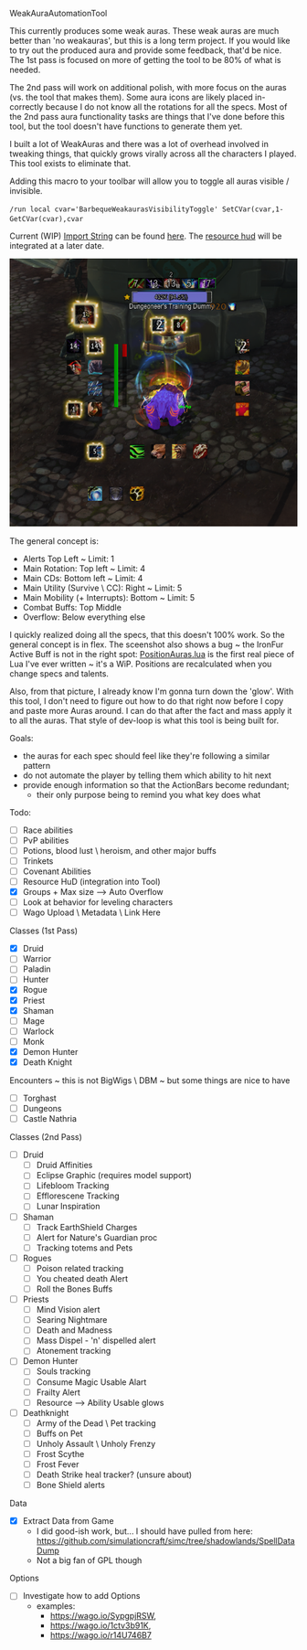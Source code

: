 WeakAuraAutomationTool

This currently produces some weak auras. These weak auras are much better than 'no weakauras', but this is a long
term project. If you would like to try out the produced aura and provide some feedback, that'd be nice.
The 1st pass is focused on more of getting the tool to be 80% of what is needed.

The 2nd pass will work on additional polish, with more focus on the auras (vs. the tool that makes them).
Some aura icons are likely placed in-correctly because I do not know all the rotations for all the specs.
Most of the 2nd pass aura functionality tasks are things that I've done before this tool, but the 
tool doesn't have functions to generate them yet.

I built a lot of WeakAuras and there was a lot of overhead involved in tweaking things, that quickly
grows virally across all the characters I played. This tool exists to eliminate that.

Adding this macro to your toolbar will allow you to toggle all auras visible / invisible.

`/run local cvar='BarbequeWeakaurasVisibilityToggle' SetCVar(cvar,1-GetCVar(cvar),cvar`

Current (WIP) [Import String](ImportStrings/importString.txt) can be found [here](ImportStrings/).
The [resource hud](ImportStrings/resourceHud.txt) will be integrated at a later date.

![Screenshot](Images/bear_test.png)

The general concept is:
* Alerts Top Left ~ Limit: 1
* Main Rotation: Top left ~ Limit: 4
* Main CDs: Bottom left ~ Limit: 4
* Main Utility (Survive \ CC): Right ~ Limit: 5
* Main Mobility (+ Interrupts): Bottom ~ Limit: 5
* Combat Buffs: Top Middle
* Overflow: Below everything else

I quickly realized doing all the specs, that this doesn't 100% work. So the general concept is in flex.
The sceenshot also shows a bug ~ the IronFur Active Buff is not in the right spot: 
[PositionAuras.lua](WeakAuraAutomationTool/Lua/PositionAuras.lua) is the first real piece of Lua I've ever written ~ it's a WiP.
Positions are recalculated when you change specs and talents.

Also, from that picture, I already know I'm gonna turn down the 'glow'. With this tool, I don't need to figure
out how to do that right now before I copy and paste more Auras around. I can do that after the fact and mass apply it to
all the auras. That style of dev-loop is what this tool is being built for.

Goals:
* the auras for each spec should feel like they're following a similar pattern
* do not automate the player by telling them which ability to hit next
* provide enough information so that the ActionBars become redundant;
  * their only purpose being to remind you what key does what


Todo:
- [ ] Race abilities
- [ ] PvP abilities
- [ ] Potions, blood lust \ heroism, and other major buffs
- [ ] Trinkets
- [ ] Covenant Abilities
- [ ] Resource HuD (integration into Tool)
- [X] Groups + Max size --> Auto Overflow
- [ ] Look at behavior for leveling characters
- [ ] Wago Upload \ Metadata \ Link Here

Classes (1st Pass)
- [X] Druid
- [ ] Warrior
- [ ] Paladin
- [ ] Hunter
- [X] Rogue
- [X] Priest
- [X] Shaman
- [ ] Mage
- [ ] Warlock
- [ ] Monk
- [X] Demon Hunter
- [X] Death Knight

Encounters ~ this is not BigWigs \ DBM ~ but some things are nice to have
- [ ] Torghast
- [ ] Dungeons
- [ ] Castle Nathria

Classes (2nd Pass)
- [ ] Druid
  - [ ] Druid Affinities
  - [ ] Eclipse Graphic (requires model support)
  - [ ] Lifebloom Tracking
  - [ ] Efflorescene Tracking
  - [ ] Lunar Inspiration
- [ ] Shaman
  - [ ] Track EarthShield Charges
  - [ ] Alert for Nature's Guardian proc
  - [ ] Tracking totems and Pets
- [ ] Rogues
  - [ ] Poison related tracking
  - [ ] You cheated death Alert
  - [ ] Roll the Bones Buffs
- [ ] Priests
  - [ ] Mind Vision alert
  - [ ] Searing Nightmare
  - [ ] Death and Madness
  - [ ] Mass Dispel - 'n' dispelled alert
  - [ ] Atonement tracking
- [ ] Demon Hunter
  - [ ] Souls tracking
  - [ ] Consume Magic Usable Alart
  - [ ] Frailty Alert
  - [ ] Resource --> Ability Usable glows
- [ ] Deathknight
  - [ ] Army of the Dead \ Pet tracking
  - [ ] Buffs on Pet
  - [ ] Unholy Assault \ Unholy Frenzy
  - [ ] Frost Scythe
  - [ ] Frost Fever
  - [ ] Death Strike heal tracker? (unsure about)
  - [ ] Bone Shield alerts

Data
- [X] Extract Data from Game
  - I did good-ish work, but... I should have pulled from here: https://github.com/simulationcraft/simc/tree/shadowlands/SpellDataDump
  - Not a big fan of GPL though

Options
- [ ] Investigate how to add Options
  * examples:
    * https://wago.io/SypgpjRSW,
    * https://wago.io/1ctv3b91K,
    * https://wago.io/r14U746B7